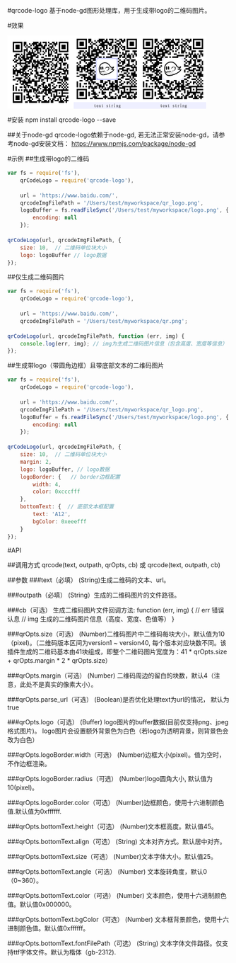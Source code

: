 #qrcode-logo
基于node-gd图形处理库，用于生成带logo的二维码图片。

#效果
<div style="height: 165px;"><img src="https://raw.githubusercontent.com/fisherw/resource-cache/master/img/test_qr.png" width = "150" height = "165" alt="基础二维码" align=left /><img src="https://raw.githubusercontent.com/fisherw/resource-cache/master/img/testqr_logo.png" width = "150" height = "165" alt="带logo二维码" align=left /><img src="https://raw.githubusercontent.com/fisherw/resource-cache/master/img/testqr_logo1.png" width = "150" height = "165" alt="带logo二维码1" align=left /></div>


#安装
npm install qrcode-logo --save

##关于node-gd
qrcode-logo依赖于node-gd, 若无法正常安装node-gd，请参考node-gd安装文档：
https://www.npmjs.com/package/node-gd

#示例
##生成带logo的二维码
```javascript
var fs = require('fs'),
    qrCodeLogo = require('qrcode-logo'),

    url = 'https://www.baidu.com/',
    qrcodeImgFilePath = '/Users/test/myworkspace/qr_logo.png',
    logoBuffer = fs.readFileSync('/Users/test/myworkspace/logo.png', {
        encoding: null
    });

qrCodeLogo(url, qrcodeImgFilePath, {
    size: 10,  // 二维码单位块大小
    logo: logoBuffer // logo数据
});
```


##仅生成二维码图片
```javascript
var fs = require('fs'),
    qrCodeLogo = require('qrcode-logo'),

    url = 'https://www.baidu.com/',
    qrcodeImgFilePath = '/Users/test/myworkspace/qr.png';

qrCodeLogo(url, qrcodeImgFilePath, function (err, img) {
    console.log(err, img); // img为生成二维码图片信息（包含高度、宽度等信息）
});
```

##生成带logo（带圆角边框）且带底部文本的二维码图片
```javascript
var fs = require('fs'),
    qrCodeLogo = require('qrcode-logo'),

    url = 'https://www.baidu.com/',
    qrcodeImgFilePath = '/Users/test/myworkspace/qr_logo.png',
    logoBuffer = fs.readFileSync('/Users/test/myworkspace/logo.png', {
        encoding: null
    });

qrCodeLogo(url, qrcodeImgFilePath, {
    size: 10,  // 二维码单位块大小
    margin: 2,
    logo: logoBuffer, // logo数据
    logoBorder: {   // border边框配置
        width: 4,
        color: 0xcccfff
    },
    bottomText: {  // 底部文本框配置
        text: 'A12',
        bgColor: 0xeeefff
    }
});
```

#API

##调用方式
qrcode(text, outpath, qrOpts, cb) 或 qrcode(text, outpath, cb)

##参数
###text（必填）
(String)生成二维码的文本、url。

###outpath（必填）
(String）生成的二维码图片的文件路径。

###cb（可选）
生成二维码图片文件回调方法: function (err, img) {
    // err 错误认息
    // img  生成的二维码图片信息（高度、宽度、色值等）
}

###qrOpts.size（可选）
(Number)二维码图片中二维码每块大小，默认值为10（pixel)。（二维码版本区间为version1 ~ version40, 每个版本对应块数不同。该插件生成的二维码基本由41块组成，即整个二维码图片宽度为：41 * qrOpts.size + qrOpts.margin * 2 * qrOpts.size）

###qrOpts.margin（可选）
(Number) 二维码周边的留白的块数，默认4（注意，此处不是真实的像素大小）。

###qrOpts.parse_url（可选）
(Boolean)是否优化处理text为url的情况， 默认为true

###qrOpts.logo（可选）
(Buffer) logo图片的buffer数据(目前仅支持png、jpeg格式图片)。 logo图片会设置额外背景色为白色（若logo为透明背景，则背景色会改为白色）

###qrOpts.logoBorder.width（可选）
(Number)边框大小(pixel)。值为空时，不作边框渲染。
        
###qrOpts.logoBorder.radius（可选）
(Number)logo圆角大小, 默认值为10(pixel)。

###qrOpts.logoBorder.color（可选）
(Number)边框颜色，使用十六进制颜色值.默认值为0xffffff.

###qrOpts.bottomText.height（可选）
(Number)文本框高度。默认值45。

###qrOpts.bottomText.align（可选）
(String) 文本对齐方式。默认居中对齐。

###qrOpts.bottomText.size（可选）
(Number)文本字体大小。默认值25。
        
###qrOpts.bottomText.angle（可选）
(Number) 文本旋转角度，默认0（0~360）。

###qrOpts.bottomText.color（可选）
(Number) 文本颜色，使用十六进制颜色值。默认值0x000000。

###qrOpts.bottomText.bgColor（可选）
(Number) 文本框背景颜色，使用十六进制颜色值。默认值0xffffff。

###qrOpts.bottomText.fontFilePath（可选）
(String) 文本字体文件路径。仅支持ttf字体文件。默认为楷体（gb-2312).




